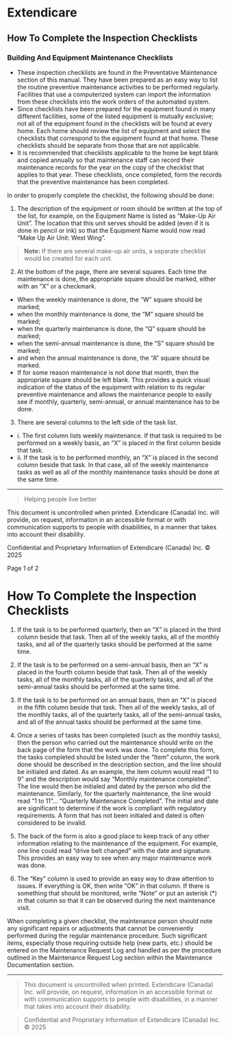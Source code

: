 # Extendicare

## How To Complete the Inspection Checklists

### Building And Equipment Maintenance Checklists

- These inspection checklists are found in the Preventative Maintenance section of this manual. They have been prepared as an easy way to list the routine preventive maintenance activities to be performed regularly. Facilities that use a computerized system can import the information from these checklists into the work orders of the automated system.
- Since checklists have been prepared for the equipment found in many different facilities, some of the listed equipment is mutually exclusive; not all of the equipment found in the checklists will be found at every home. Each home should review the list of equipment and select the checklists that correspond to the equipment found at that home. These checklists should be separate from those that are not applicable.
- It is recommended that checklists applicable to the home be kept blank and copied annually so that maintenance staff can record their maintenance records for the year on the copy of the checklist that applies to that year. These checklists, once completed, form the records that the preventive maintenance has been completed.

In order to properly complete the checklist, the following should be done:

1. The description of the equipment or room should be written at the top of the list, for example, on the Equipment Name is listed as “Make-Up Air Unit”. The location that this unit serves should be added (even if it is done in pencil or ink) so that the Equipment Name would now read “Make Up Air Unit: West Wing”.
> **Note:** If there are several make-up air units, a separate checklist would be created for each unit.

2. At the bottom of the page, there are several squares. Each time the maintenance is done, the appropriate square should be marked, either with an “X” or a checkmark.
- When the weekly maintenance is done, the “W” square should be marked;
- when the monthly maintenance is done, the “M” square should be marked;
- when the quarterly maintenance is done, the “Q” square should be marked;
- when the semi-annual maintenance is done, the “S” square should be marked;
- and when the annual maintenance is done, the “A” square should be marked.
- If for some reason maintenance is not done that month, then the appropriate square should be left blank. This provides a quick visual indication of the status of the equipment with relation to its regular preventive maintenance and allows the maintenance people to easily see if monthly, quarterly, semi-annual, or annual maintenance has to be done.

3. There are several columns to the left side of the task list.
- i. The first column lists weekly maintenance. If that task is required to be performed on a weekly basis, an “X” is placed in the first column beside that task.
- ii. If the task is to be performed monthly, an “X” is placed in the second column beside that task. In that case, all of the weekly maintenance tasks as well as all of the monthly maintenance tasks should be done at the same time.

----

> Helping people live better

This document is uncontrolled when printed. Extendicare (Canada) Inc. will provide, on request, information in an accessible format or with communication supports to people with disabilities, in a manner that takes into account their disability.

Confidential and Proprietary Information of Extendicare (Canada) Inc. © 2025

Page 1 of 2

# How To Complete the Inspection Checklists

1. If the task is to be performed quarterly, then an “X” is placed in the third column beside that task. Then all of the weekly tasks, all of the monthly tasks, and all of the quarterly tasks should be performed at the same time.

2. If the task is to be performed on a semi-annual basis, then an “X” is placed in the fourth column beside that task. Then all of the weekly tasks, all of the monthly tasks, all of the quarterly tasks, and all of the semi-annual tasks should be performed at the same time.

3. If the task is to be performed on an annual basis, then an “X” is placed in the fifth column beside that task. Then all of the weekly tasks, all of the monthly tasks, all of the quarterly tasks, all of the semi-annual tasks, and all of the annual tasks should be performed at the same time.

4. Once a series of tasks has been completed (such as the monthly tasks), then the person who carried out the maintenance should write on the back page of the form that the work was done. To complete this form, the tasks completed should be listed under the “Item” column, the work done should be described in the description section, and the line should be initialed and dated. As an example, the item column would read “1 to 9” and the description would say “Monthly maintenance completed”. The line would then be initialed and dated by the person who did the maintenance. Similarly, for the quarterly maintenance, the line would read “1 to 11”… “Quarterly Maintenance Completed”. The initial and date are significant to determine if the work is compliant with regulatory requirements. A form that has not been initialed and dated is often considered to be invalid.

5. The back of the form is also a good place to keep track of any other information relating to the maintenance of the equipment. For example, one line could read “drive belt changed” with the date and signature. This provides an easy way to see when any major maintenance work was done.

6. The “Key” column is used to provide an easy way to draw attention to issues. If everything is OK, then write “OK” in that column. If there is something that should be monitored, write “Note” or put an asterisk (*) in that column so that it can be observed during the next maintenance visit.

When completing a given checklist, the maintenance person should note any significant repairs or adjustments that cannot be conveniently performed during the regular maintenance procedure. Such significant items, especially those requiring outside help (new parts, etc.) should be entered on the Maintenance Request Log and handled as per the procedure outlined in the Maintenance Request Log section within the Maintenance Documentation section.

----

> This document is uncontrolled when printed. Extendicare (Canada) Inc. will provide, on request, information in an accessible format or with communication supports to people with disabilities, in a manner that takes into account their disability.

> Confidential and Proprietary Information of Extendicare (Canada) Inc. © 2025